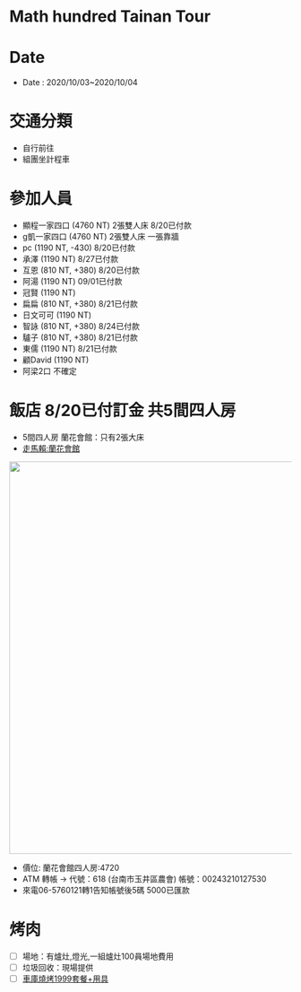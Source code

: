 Math hundred Tainan Tour
=====

# Date
- Date  : 2020/10/03~2020/10/04
# 交通分類
  - 自行前往
  - 組團坐計程車
# 參加人員
 - 顯程一家四口 (4760 NT) 2張雙人床 8/20已付款
 - g凱一家四口  (4760 NT) 2張雙人床 一張靠牆
 - pc  (1190 NT, -430) 8/20已付款
 - 承澤 (1190 NT) 8/27已付款
 - 互恩 (810 NT, +380) 8/20已付款
 - 阿湯 (1190 NT) 09/01已付款
 - 冠賢 (1190 NT)
 - 扁扁 (810 NT, +380) 8/21已付款
 - 日文可可 (1190 NT)
 - 智詠 (810 NT, +380) 8/24已付款
 - 驢子 (810 NT, +380) 8/21已付款
 - 東儒 (1190 NT) 8/21已付款
 - 顧David (1190 NT)
 - 阿梁2口 不確定
      
# 飯店 8/20已付訂金 共5間四人房
-  5間四人房 蘭花會館：只有2張大床
- [走馬賴:蘭花會館](http://www.farm.com.tw/news_detail.php?id=140)
<img src="http://www.farm.com.tw/upload/1592281517_8515.jpg" width="700" height="700" />

- 價位: 蘭花會館四人房:4720
- ATM 轉帳 → 代號：618 (台南市玉井區農會) 帳號：00243210127530
- 來電06-5760121轉1告知帳號後5碼  5000已匯款
# 烤肉
- [ ] 場地：有爐灶,燈光,一組爐灶100員場地費用
- [ ] 垃圾回收：現場提供
- [ ] [車庫燒烤1999套餐+用具](http://www.bbqgarage.com/1999-set-meal/)
